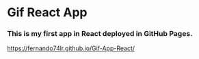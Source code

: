 # Gif React App

### This is my first app in React deployed in GitHub Pages.

https://fernando74lr.github.io/Gif-App-React/
